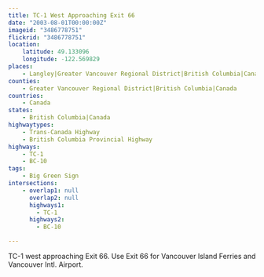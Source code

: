 ```yaml
---
title: TC-1 West Approaching Exit 66
date: "2003-08-01T00:00:00Z"
imageid: "3486778751"
flickrid: "3486778751"
location:
    latitude: 49.133096
    longitude: -122.569829
places:
    - Langley|Greater Vancouver Regional District|British Columbia|Canada
counties:
    - Greater Vancouver Regional District|British Columbia|Canada
countries:
    - Canada
states:
    - British Columbia|Canada
highwaytypes:
    - Trans-Canada Highway
    - British Columbia Provincial Highway
highways:
    - TC-1
    - BC-10
tags:
    - Big Green Sign
intersections:
    - overlap1: null
      overlap2: null
      highways1:
        - TC-1
      highways2:
        - BC-10

---
```

TC-1 west approaching Exit 66.  Use Exit 66 for Vancouver Island Ferries and Vancouver Intl. Airport.